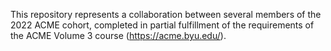 This repository represents a collaboration between several members of the 2022 ACME cohort, completed in partial fulfillment of the requirements of the ACME Volume 3 course (https://acme.byu.edu/).

